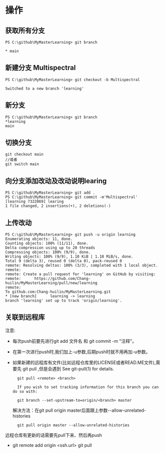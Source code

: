 # 操作

## 获取所有分支

    PS C:\github\MyMasterLearning> git branch

    * main

## 新建分支 Multispectral

    PS C:\github\MyMasterLearning> git checkout -b Multispectral

    Switched to a new branch 'learning'

## 新分支

    PS C:\github\MyMasterLearning> git branch
    *learning
    main

## 切换分支

    git checkout main
    //或者
    git switch main

## 向分支添加改动及改动说明learing

    PS C:\github\MyMasterLearning> git add .
    PS C:\github\MyMasterLearning> git commit -m'Multispectral'
    [learning 7322069] learing
    1 file changed, 2 insertions(+), 2 deletions(-)

## 上传改动

    PS C:\github\MyMasterLearning> git push -u origin learning
    Enumerating objects: 11, done.
    Counting objects: 100% (11/11), done.
    Delta compression using up to 20 threads
    Compressing objects: 100% (9/9), done.
    Writing objects: 100% (9/9), 1.10 KiB | 1.10 MiB/s, done.
    Total 9 (delta 3), reused 0 (delta 0), pack-reused 0
    remote: Resolving deltas: 100% (3/3), completed with 1 local object.
    remote: 
    remote: Create a pull request for 'learning' on GitHub by visiting:
    remote:      https://github.com/Chang-huilin/MyMasterLearning/pull/new/learning
    remote:
    To github.com:Chang-huilin/MyMasterLearning.git
    * [new branch]      learning -> learning
    branch 'learning' set up to track 'origin/learning'.

## 关联到远程库

注意:

* 每次push前要先进行git add 文件名 和  git commit -m "注释"。

* 在第一次进行push时,我们加上-u参数,后期push时就不用再加-u参数。

* 如果新建的远程库有文件(比如远程仓库里的LICENSE或者READ.ME文件),需要先 git pull ,但是会遇到
        See git-pull(1) for details.

        git pull <remote> <branch>
        
        If you wish to set tracking information for this branch you can do so with:
        
        git branch --set-upstream-to=origin/<branch> master

    解决方法：在git pull origin master后面跟上参数--allow-unrelated-histories

        git pull origin master --allow-unrelated-histories

远程仓库有更新的话需要先pull下来、然后再push

* git remote add origin <ssh.url>
  git pull
  